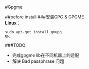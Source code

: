 #Gpgme


##before install
  ###安装GPG & GPGME   
  __Linux__： 
  
  ```
  sudo apt-get install gnupg    
  OR
  
  ```
###TODO
* 完成gpgme lib在不同机器上的适配
* 解决 Bad passphrase 问题
